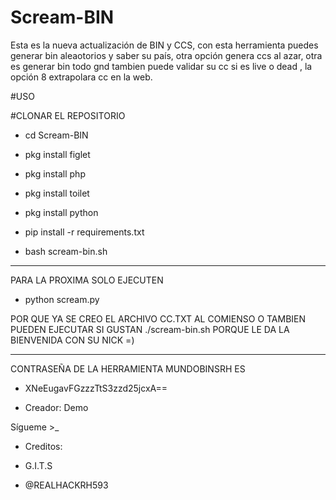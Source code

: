 # Scream-BIN
Esta es la nueva actualización de BIN y CCS, con esta herramienta puedes generar bin aleaotorios y saber su país, otra opción genera ccs al azar, otra es generar bin todo gnd tambien puede validar su cc si es live o dead , la opción 8 extrapolara cc en la web.

#USO

#CLONAR EL REPOSITORIO

- cd Scream-BIN

- pkg install figlet

- pkg install php

- pkg install toilet

- pkg install python

- pip install -r requirements.txt

- bash scream-bin.sh

*****

PARA LA PROXIMA SOLO EJECUTEN

- python scream.py

POR QUE YA SE CREO EL ARCHIVO CC.TXT AL COMIENSO O TAMBIEN
PUEDEN EJECUTAR SI GUSTAN ./scream-bin.sh PORQUE LE DA LA BIENVENIDA CON SU NICK =)

*****
CONTRASEÑA DE LA HERRAMIENTA MUNDOBINSRH ES

- XNeEugavFGzzzTtS3zzd25jcxA==

- Creador: Demo

Sígueme >_

- Creditos:

- G.I.T.S 
- @REALHACKRH593

